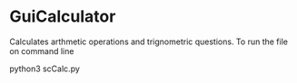 # GuiCalculator

Calculates arthmetic operations and trignometric questions.
To run the file on command line

python3 scCalc.py
